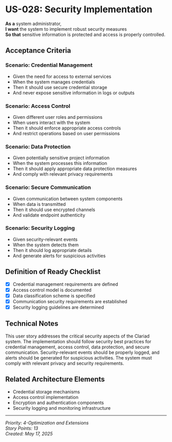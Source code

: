 # US-028: Security Implementation

**As a** system administrator,  
**I want** the system to implement robust security measures  
**So that** sensitive information is protected and access is properly controlled.

## Acceptance Criteria

### Scenario: Credential Management
- Given the need for access to external services
- When the system manages credentials
- Then it should use secure credential storage
- And never expose sensitive information in logs or outputs

### Scenario: Access Control
- Given different user roles and permissions
- When users interact with the system
- Then it should enforce appropriate access controls
- And restrict operations based on user permissions

### Scenario: Data Protection
- Given potentially sensitive project information
- When the system processes this information
- Then it should apply appropriate data protection measures
- And comply with relevant privacy requirements

### Scenario: Secure Communication
- Given communication between system components
- When data is transmitted
- Then it should use encrypted channels
- And validate endpoint authenticity

### Scenario: Security Logging
- Given security-relevant events
- When the system detects them
- Then it should log appropriate details
- And generate alerts for suspicious activities

## Definition of Ready Checklist

- [x] Credential management requirements are defined
- [x] Access control model is documented
- [x] Data classification scheme is specified
- [x] Communication security requirements are established
- [x] Security logging guidelines are determined

## Technical Notes

This user story addresses the critical security aspects of the Clariad system. The implementation should follow security best practices for credential management, access control, data protection, and secure communication. Security-relevant events should be properly logged, and alerts should be generated for suspicious activities. The system must comply with relevant privacy and security requirements.

## Related Architecture Elements

- Credential storage mechanisms
- Access control implementation
- Encryption and authentication components
- Security logging and monitoring infrastructure

---

*Priority: 4-Optimization and Extensions*  
*Story Points: 13*  
*Created: May 17, 2025*